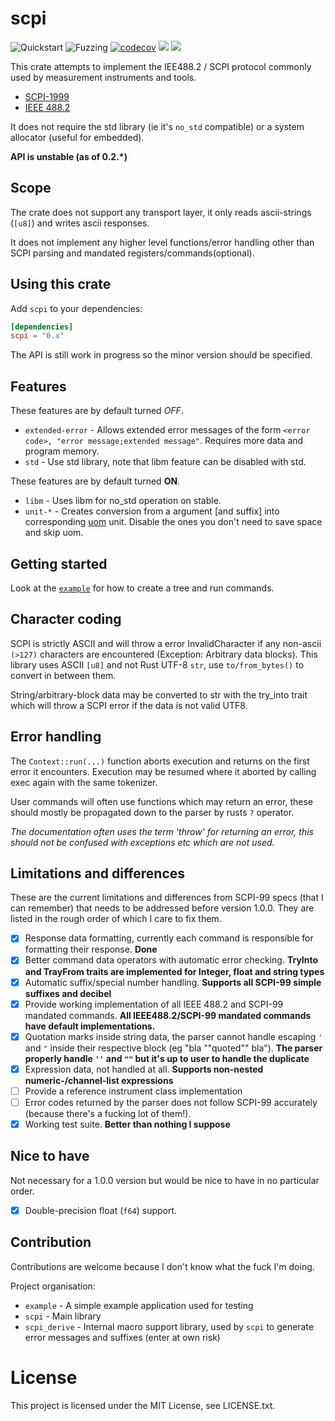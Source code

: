 # scpi

![Quickstart](https://github.com/Atmelfan/scpi-rs/workflows/Quickstart/badge.svg)
![Fuzzing](https://github.com/Atmelfan/scpi-rs/workflows/Fuzzing/badge.svg)
[![codecov](https://codecov.io/gh/Atmelfan/scpi-rs/branch/master/graph/badge.svg)](https://codecov.io/gh/Atmelfan/scpi-rs)
[![](http://meritbadge.herokuapp.com/scpi)](https://crates.io/crates/scpi)
[![](https://img.shields.io/github/license/Atmelfan/scpi-rs)](https://img.shields.io/github/license/Atmelfan/scpi-rs)

This crate attempts to implement the IEE488.2 / SCPI protocol commonly used by measurement instruments and tools.

* [SCPI-1999](http://www.ivifoundation.org/docs/scpi-99.pdf)
* [IEEE 488.2](http://dx.doi.org/10.1109/IEEESTD.2004.95390)

It does not require the std library (ie it's `no_std` compatible) or a system allocator (useful for embedded).

**API is unstable (as of 0.2.\*)**

## Scope
The crate does not support any transport layer, it only reads ascii-strings (`[u8]`) and writes ascii responses.

It does not implement any higher level functions/error handling other than SCPI parsing and mandated registers/commands(optional).

## Using this crate
Add `scpi` to your dependencies:
```toml
[dependencies]
scpi = "0.x"
```
The API is still work in progress so the minor version should be specified.

## Features
These features are by default turned *OFF*.
- `extended-error` - Allows extended error messages of the form `<error code>, "error message;extended message"`.
Requires more data and program memory.
- `std` - Use std library, note that libm feature can be disabled with std.

These features are by default turned **ON**.
- `libm` - Uses libm for no_std operation on stable.
- `unit-*` - Creates conversion from a argument \[and suffix] into corresponding [uom](https://crates.io/crates/uom) unit. Disable the ones you don't need to save space and skip uom.

## Getting started
Look at the [`example`](https://github.com/Atmelfan/scpi-rs/tree/master/example) for how to create a tree and run commands.

## Character coding
SCPI is strictly ASCII and will throw a error InvalidCharacter if any non-ascii `(>127)` characters are encountered (Exception: Arbitrary data blocks).
This library uses ASCII `[u8]` and not Rust UTF-8 `str`, use `to/from_bytes()` to convert in between them.

String/arbitrary-block data may be converted to str with the try_into trait which will throw a SCPI error if the data is not valid UTF8.

## Error handling
The `Context::run(...)` function aborts execution and returns on the first error it encounters.
Execution may be resumed where it aborted by calling exec again with the same tokenizer.

User commands will often use functions which may return an error, these should mostly be propagated down to the parser by rusts `?` operator.

_The documentation often uses the term 'throw' for returning an error, this should not be confused with exceptions etc which are not used._

## Limitations and differences
These are the current limitations and differences from SCPI-99 specs (that I can remember) that needs to be addressed before version 1.0.0.
They are listed in the rough order of which I care to fix them.

 * [x] Response data formatting, currently each command is responsible for formatting their response. __Done__
 * [x] Better command data operators with automatic error checking. __TryInto and TrayFrom traits are implemented for Integer, float and string types__
 * [x] Automatic suffix/special number handling. __Supports all SCPI-99 simple suffixes and decibel__
 * [x] Provide working implementation of all IEEE 488.2 and SCPI-99 mandated commands. __All IEEE488.2/SCPI-99 mandated commands have default implementations.__
 * [x] Quotation marks inside string data, the parser cannot handle escaping `'` and `"` inside their respective block (eg "bla ""quoted"" bla"). __The parser properly handle `''` and `""` but it's up to user to handle the duplicate__
 * [x] Expression data, not handled at all. __Supports non-nested numeric-/channel-list expressions__
 * [ ] Provide a reference instrument class implementation
 * [ ] Error codes returned by the parser does not follow SCPI-99 accurately (because there's a fucking lot of them!).
 * [x] Working test suite. __Better than nothing I suppose__

## Nice to have
Not necessary for a 1.0.0 version but would be nice to have in no particular order.

 * [x] Double-precision float (`f64`) support.

## Contribution
Contributions are welcome because I don't know what the fuck I'm doing.

Project organisation:

 * `example` - A simple example application used for testing
 * `scpi` - Main library
 * `scpi_derive` - Internal macro support library, used by `scpi` to generate error messages and suffixes (enter at own risk)


# License
This project is licensed under the MIT License, see LICENSE.txt.
